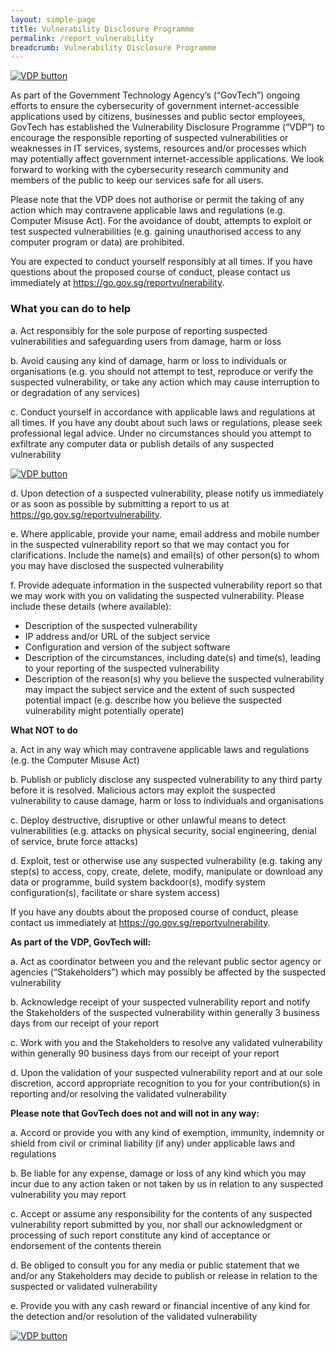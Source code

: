 ```yaml
---
layout: simple-page
title: Vulnerability Disclosure Programme
permalink: /report_vulnerability
breadcrumb: Vulnerability Disclosure Programme
---
```


[![VDP button](/images/VDP-Button-v3.png)](https://hackerone.com/govtech-vdp)

As part of the Government Technology Agency’s (“GovTech”) ongoing efforts to ensure the cybersecurity of government internet-accessible applications used by citizens, businesses and public sector employees, GovTech has established the Vulnerability Disclosure Programme (“VDP”) to encourage the responsible reporting of suspected vulnerabilities or weaknesses in IT services, systems, resources and/or processes which may potentially affect government internet-accessible applications. We look forward to working with the cybersecurity research community and members of the public to keep our services safe for all users.

Please note that the VDP does not authorise or permit the taking of any action which may contravene applicable laws and regulations (e.g. Computer Misuse Act). For the avoidance of doubt, attempts to exploit or test suspected vulnerabilities (e.g. gaining unauthorised access to any computer program or data) are prohibited.

You are expected to conduct yourself responsibly at all times. If you have questions about the proposed course of conduct, please contact us immediately at <https://go.gov.sg/reportvulnerability>.

### **What you can do to help**

a. Act responsibly for the sole purpose of reporting suspected vulnerabilities and safeguarding users from damage, harm or loss

b. Avoid causing any kind of damage, harm or loss to individuals or organisations (e.g. you should not attempt to test, reproduce or verify the suspected vulnerability, or take any action which may cause interruption to or degradation of any services)

c. Conduct yourself in accordance with applicable laws and regulations at all times. If you have any doubt about such laws or regulations, please seek professional legal advice. Under no circumstances should you attempt to exfiltrate any computer data or publish details of any suspected vulnerability

[![VDP button](/images/VDP-Button-v3.png)](https://hackerone.com/govtech-vdp)

d. Upon detection of a suspected vulnerability, please notify us immediately or as soon as possible by submitting a report to us at <https://go.gov.sg/reportvulnerability>.

e. Where applicable, provide your name, email address and mobile number in the suspected vulnerability report so that we may contact you for clarifications. Include the name(s) and email(s) of other person(s) to whom you may have disclosed the suspected vulnerability

f. Provide adequate information in the suspected vulnerability report so that we may work with you on validating the suspected vulnerability. Please include these details (where available):

* Description of the suspected vulnerability
* IP address and/or URL of the subject service
* Configuration and version of the subject software
* Description of the circumstances, including date(s) and time(s), leading to your reporting of the suspected vulnerability
* Description of the reason(s) why you believe the suspected vulnerability may impact the subject service and the extent of such suspected potential impact (e.g. describe how you believe the suspected vulnerability might potentially operate)

**What NOT to do**

a. Act in any way which may contravene applicable laws and regulations (e.g. the Computer Misuse Act)

b. Publish or publicly disclose any suspected vulnerability to any third party before it is resolved. Malicious actors may exploit the suspected vulnerability to cause damage, harm or loss to individuals and organisations

c. Deploy destructive, disruptive or other unlawful means to detect vulnerabilities (e.g. attacks on physical security, social engineering, denial of service, brute force attacks)

d. Exploit, test or otherwise use any suspected vulnerability (e.g. taking any step(s) to access, copy, create, delete, modify, manipulate or download any data or programme, build system backdoor(s), modify system configuration(s), facilitate or share system access)

If you have any doubts about the proposed course of conduct, please contact us immediately at <https://go.gov.sg/reportvulnerability>.

**As part of the VDP, GovTech will:**

a. Act as coordinator between you and the relevant public sector agency or agencies (“Stakeholders”) which may possibly be affected by the suspected vulnerability

b. Acknowledge receipt of your suspected vulnerability report and notify the Stakeholders of the suspected vulnerability within generally 3 business days from our receipt of your report

c. Work with you and the Stakeholders to resolve any validated vulnerability within generally 90 business days from our receipt of your report

d. Upon the validation of your suspected vulnerability report and at our sole discretion, accord appropriate recognition to you for your contribution(s) in reporting and/or resolving the validated vulnerability

**Please note that GovTech does not and will not in any way:**

a. Accord or provide you with any kind of exemption, immunity, indemnity or shield from civil or criminal liability (if any) under applicable laws and regulations

b. Be liable for any expense, damage or loss of any kind which you may incur due to any action taken or not taken by us in relation to any suspected vulnerability you may report

c. Accept or assume any responsibility for the contents of any suspected vulnerability report submitted by you, nor shall our acknowledgment or processing of such report constitute any kind of acceptance or endorsement of the contents therein

d. Be obliged to consult you for any media or public statement that we and/or any Stakeholders may decide to publish or release in relation to the suspected or validated vulnerability

e. Provide you with any cash reward or financial incentive of any kind for the detection and/or resolution of the validated vulnerability

[![VDP button](/images/VDP-Button-v3.png)](https://hackerone.com/govtech-vdp)

